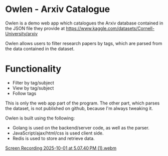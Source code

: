 # Owlen - Arxiv Catalogue
Owlen is a demo web app which catalogues the Arxiv database contained in the 
JSON file they provide at 
https://www.kaggle.com/datasets/Cornell-University/arxiv

Owlen allows users to filter research papers by tags, which are parsed from the
data contained in the dataset. 

# Functionality
 - Filter by tag/subject
 - View by tag/subject
 - Follow tags

This is only the web app part of the program. The other part, which parses the
dataset, is not published on github, because I'm always tweaking it. 

Owlen is built using the following:
 - Golang is used on the backend/server code, as well as the parser. 
 - JavaScript/ajax/html/css is used client side.
 - Redis is used to store and retrieve data.


[Screen Recording 2025-10-01 at 5.07.40 PM (1).webm](https://github.com/user-attachments/assets/457e4816-f5b9-4c97-b919-6a117ceb6146)
